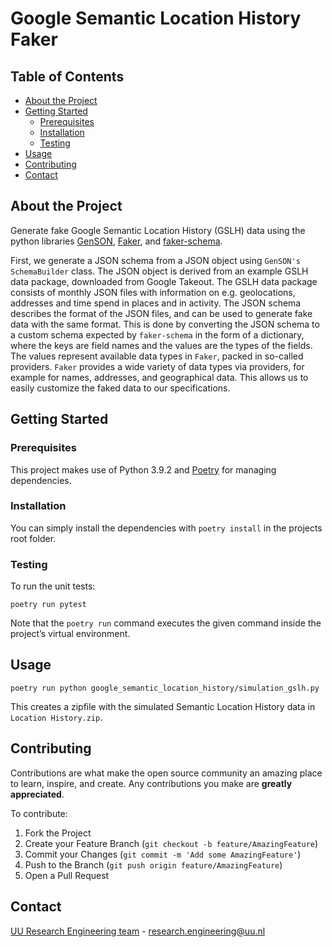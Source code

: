 # Google Semantic Location History Faker

<!-- TABLE OF CONTENTS -->
## Table of Contents
- [About the Project](#about-the-project)
- [Getting Started](#getting-started)
   - [Prerequisites](#prerequisites)
   - [Installation](#installation)
   - [Testing](#testing)
- [Usage](#usage)
- [Contributing](#contributing)
- [Contact](#contact)

## About the Project
Generate fake Google Semantic Location History (GSLH) data using the python libraries [GenSON](https://pypi.org/project/genson/), [Faker](https://github.com/joke2k/faker), and [faker-schema](https://pypi.org/project/faker-schema/).

First, we generate a JSON schema from a JSON object using `GenSON's SchemaBuilder` class. The JSON object is derived from an example GSLH data package, downloaded from Google Takeout. The GSLH data package consists of monthly JSON files with information on e.g. geolocations, addresses and time spend in places and in activity. The JSON schema describes the format of the JSON files, and can be used to generate fake data with the same format. This is done by converting the JSON schema to a custom schema expected by `faker-schema` in the form of a dictionary, where the keys are field names and the values are the types of the fields. The values represent available data types in `Faker`, packed in so-called providers. `Faker` provides a wide variety of data types via providers, for example for names, addresses, and geographical data. This allows us to easily customize the faked data to our specifications.

## Getting Started

### Prerequisites
This project makes use of Python 3.9.2 and [Poetry](https://python-poetry.org/) for managing dependencies. 

### Installation
You can simply install the dependencies with 
`poetry install` in the projects root folder.

### Testing
To run the unit tests:

`poetry run pytest`

Note that the `poetry run` command executes the given command inside the project’s virtual environment.

## Usage

`poetry run python google_semantic_location_history/simulation_gslh.py`

This creates a zipfile with the simulated Semantic Location History data in `Location History.zip`.

<!-- CONTRIBUTING -->
## Contributing

Contributions are what make the open source community an amazing place to learn, inspire, and create. Any contributions you make are **greatly appreciated**.

To contribute:

1. Fork the Project
2. Create your Feature Branch (`git checkout -b feature/AmazingFeature`)
3. Commit your Changes (`git commit -m 'Add some AmazingFeature'`)
4. Push to the Branch (`git push origin feature/AmazingFeature`)
5. Open a Pull Request


<!-- CONTACT -->
## Contact
[UU Research Engineering team](https://github.com/orgs/UtrechtUniversity/teams/research-engineering) - research.engineering@uu.nl
